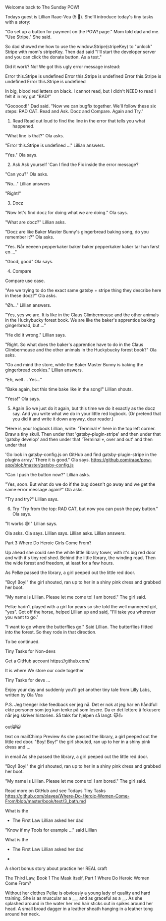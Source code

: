 Welcome back to The Sunday POW!

Todays guest is Lillian Raae-Vea (5 🦄). She'll introduce today's tiny tasks with a story:

"Go set up a button for payment on the POW! page." Mom told dad and me. "Use Stripe." She said.

So dad showed me how to use the window.Stripe(stripeKey) to "unlock" Stripe with mom's stripeKey. Then dad said "I'll start the developer server and you can click the donate button. As a test."

Did it work? No! We got this ugly error message instead:

Error this.Stripe is undefined
Error this.Stripe is undefined
Error this.Stripe is undefined
Error this.Stripe is undefined

In big, blood red letters on black. I cannot read, but I didn't NEED to read I felt it in my gut "BAD!"

"Goooood!" Dad said. "Now we can bugfix together. We'll follow these six steps: RAD CAT.
Read and
Ask.
Docz and
Compare.
Again and
Try."

1. Read
Read out loud to find the line in the error that tells you what happened.

"What line is that?" Ola asks.

"Error this.Stripe is undefined ..." Lillian answers.

"Yes." Ola says.

2. Ask
Ask yourself 'Can I find the Fix inside the error message?'

"Can you?" Ola asks.

"No..." Lillian answers

"Right!"

3. Docz

"Now let's find docz for doing what we are doing." Ola says.

"What are docz?" Lillian asks.

"Docz are like Baker Master Bunny's gingerbread baking song, do you remember it?" Ola asks.

"Yes. Når eeeeen pepperkaker baker baker pepperkaker kaker tar han først en ..."

"Good, good" Ola says.

4. Compare

Compare use case.

"Are we trying to do the exact same gatsby + stripe thing they describe here in these docz?" Ola asks.

"Øh..." Lillian answers.

"Yes, yes we are. It is like in the Claus Climbermouse and the other animals in the Huckybucky forest book. We are like the baker's apprentice baking gingerbread, but ..."

"He did it wrong." Lillian says.

"Right. So what does the baker's apprentice have to do in the Claus Climbermouse and the other animals in the Huckybucky forest book?" Ola asks.

"Go and mind the store, while the Baker Master Bunny is baking the gingerbread cookies." Lillian answers.

"Eh, well ... Yes..."

"Bake again, but this time bake like in the song!" Lillian shouts.

"Yess!" Ola says.

5. Again
So we just do it again, but this time we do it exactly as the docz say. And you write what we do in your little red logbook. (Or pretend that you did it and write it down anyway, dear reader.)

"Here is your logbook Lillian, write:
'Terminal 💀' here in the top left corner. Draw a tiny skull. Then under that
'gatsby-plugin-stripe' and then under that
'gatsby develop' and then under that
'Terminal 💀, over and out' and then under that

'Go look in gatsby-config.js on GitHub and find gatsby-plugin-stripe in the plugins array.' There it is good." Ola says.
https://github.com/raae/pow-app/blob/master/gatsby-config.js


"Can I push the button now?" Lillian asks.

"Yes, soon. But what do we do if the bug doesn't go away and we get the same error message again?" Ola asks.

"Try and try?" Lillian says.

6. Try
"Try from the top: RAD CAT, but now you can push the pay button." Ola says.

"It works 😅!" Lillian says.

 Ola asks.
 Ola says.
  Lillian says.
    Lillian asks.
 Lillian answers.





Part 3
Where Do Heroic Girls Come From?

Up ahead she could see the white little library tower, with it's big red door and with it's tiny red shed. Behind the little library, the winding road. Then the wide forest and freedom, at least for a few hours.

As Pellæ passed the library, a girl peeped out the little red door.

"Boy! Boy!" the girl shouted, ran up to her in a shiny pink dress and grabbed her boot.

 "My name is Lillian. Please let me come to! I am bored." The girl said.

Pellæ hadn't played with a girl for years so she told the well mannered girl, "yes". Got off the horse, helped Lillian up and said,
"I'll take you wherever you want to go."

"I want to go where the butterflies go." Said Lillian. The butterflies flitted into the forest. So they rode in that direction.

To be continued.


Tiny Tasks for Non-devs

Get a GitHub account
https://github.com/

It is where We store our code together

Tiny Tasks for devs
...

Enjoy your day and suddenly you'll get another tiny tale from Lilly Labs, written by Ola Vea


P.S.
Jeg trenger ikke feedback ser jeg nå. Det er nok at jeg har en håndfull ekte personer som jeg kan tenke på som lesere. Da er det lettere å fokusere når jeg skriver historien. Så takk for hjelpen så langt. 😺👍



out😺😺

text on mailChimp
Preview
As she passed the library, a girl peeped out the little red door. "Boy! Boy!" the girl shouted, ran up to her in a shiny pink dress and ...

in email
As she passed the library, a girl peeped out the little red door.

"Boy! Boy!" the girl shouted, ran up to her in a shiny pink dress and grabbed her boot.

 "My name is Lillian. Please let me come to! I am bored." The girl said.


Read more on GitHub and see Todays Tiny Tasks
https://github.com/olavea/Where-Do-Heroic-Women-Come-From/blob/master/book/text/3_bath.md










What is the
* The First Law Lillian asked her dad













"Know if my Tools for example ..." said Lillian

What is the
* The First Law Lillian asked her dad


*
A short bonus story about practice her REAL craft

The Third Law, Book 1 The Mask Itself, Part 1 Where Do Heroic Women Come From?



Without her clothes Pellæ is obviously a young lady of quality and hard training. She is as muscular as a ___ and as graceful as a __. As she splashed around in the water her red hair sticks out in spikes around her head. A small broad dagger in a leather sheath hanging in a leather tong around her neck.
